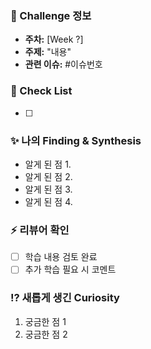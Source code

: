 ### 🌱 Challenge 정보
- **주차:** [Week ?]
- **주제:** "내용"
- **관련 이슈:** #이슈번호

### 📌 Check List
- [ ]

### ✨ 나의 Finding & Synthesis
- 알게 된 점 1.
- 알게 된 점 2.
- 알게 된 점 3.
- 알게 된 점 4.

### ⚡ 리뷰어 확인
- [ ] 학습 내용 검토 완료
- [ ] 추가 학습 필요 시 코멘트

### ⁉️ 새롭게 생긴 Curiosity
1. 궁금한 점 1
1. 궁금한 점 2
